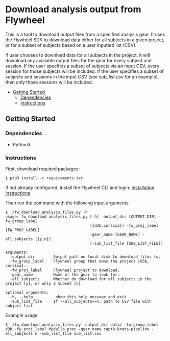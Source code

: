 # Download analysis output from Flywheel

This is a tool to download output files from a specified analysis gear. It uses the Flywheel SDK to download data either for all subjects in a given project, or for a subset of subjects based on a user inputted list (CSV).

If user chooses to download data for all subjects in the project, it will download any available output files for the gear for every subject and session. If the user specifies a subset of subjects via an input CSV, every session for those subjects will be included. If the user specifies a subset of subjects and sessions in the input CSV (see *sub_list.csv* for an example), then only those sessions will be included.

- [Getting Started](#getting-started)
  - [Dependencies](#dependencies)
  - [Instructions](#instructions)

## Getting Started

### Dependencies

- Python3

### Instructions

First, download required packages:

```console
$ pip3 install -r requirements.txt
```

If not already configured, install the Flywheel CLI and login: [Installation Instructions](https://docs.flywheel.io/hc/en-us/articles/360008162214-Installing-the-Command-Line-Interface-CLI-)

Then run the command with the following input arguments:

```console
$ ./fw_download_analysis_files.py -h
usage: fw_download_analysis_files.py [-h] -output_dir [OUTPUT_DIR] -fw_group_label
                                     [{d3b,corsica}] -fw_proj_label [FW_PROJ_LABEL]
                                     -gear_name [GEAR_NAME] -all_subjects [{y,n}]
                                     [-sub_list_file [SUB_LIST_FILE]]

arguments:
  -output_dir        Output path on local disk to download files to.
  -fw_group_label    Flywheel group that owns the project [d3b, corsica].
  -fw_proj_label     Flywheel project to download.
  -gear_name         Name of the gear to look for.
  -all_subjects      Whether do download for all subjects in the project [y], or only a subset [n].

optional arguments:
  -h, --help          show this help message and exit
  -sub_list_file     If --all_subjects==n, path to CSV file with subject list.

```

Example usage:

```console
$ ./fw_download_analysis_files.py -output_dir data/ -fw_group_label d3b -fw_proj_label Medullo_proc -gear_name captk-brats-pipeline -all_subjects n -sub_list_file sub_list.csv
```

